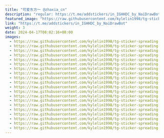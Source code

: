 ```yaml
---
title: "可爱东方一 @zhaxia_cn"
description: "regular: https://t.me/addstickers/in_IGHHDC_by_NaiDrawBot"
featured_image: "https://raw.githubusercontent.com/kylelin1998/tg-sticker-spreading-worldwide-images/main/img/d2db9c90-6886-4938-b91b-709135cbb151.jpg"
link: "https://t.me/addstickers/in_IGHHDC_by_NaiDrawBot"
weight: 3
date: 2024-04-17T08:02:16+08:00
images:
  - https://raw.githubusercontent.com/kylelin1998/tg-sticker-spreading-worldwide-images/main/img/d2db9c90-6886-4938-b91b-709135cbb151.jpg
  - https://raw.githubusercontent.com/kylelin1998/tg-sticker-spreading-worldwide-images/main/img/cf54b8b3-226e-46b6-a4db-ef89fd47b382.jpg
  - https://raw.githubusercontent.com/kylelin1998/tg-sticker-spreading-worldwide-images/main/img/6af2d2c8-1560-4517-935a-0a56f9b5f0a0.jpg
  - https://raw.githubusercontent.com/kylelin1998/tg-sticker-spreading-worldwide-images/main/img/2bdd9c52-2d3b-4ee7-887e-6cb77d524f3d.jpg
  - https://raw.githubusercontent.com/kylelin1998/tg-sticker-spreading-worldwide-images/main/img/ef1ae7ad-038b-44ca-ba92-d8d8b2a89458.jpg
  - https://raw.githubusercontent.com/kylelin1998/tg-sticker-spreading-worldwide-images/main/img/4d8fc021-e5a3-4268-a61f-83e7f7634e3d.jpg
  - https://raw.githubusercontent.com/kylelin1998/tg-sticker-spreading-worldwide-images/main/img/558c6705-3150-44ac-9369-2df945446486.jpg
  - https://raw.githubusercontent.com/kylelin1998/tg-sticker-spreading-worldwide-images/main/img/958693a4-46fa-4392-8a64-24e6e4e84c2b.jpg
  - https://raw.githubusercontent.com/kylelin1998/tg-sticker-spreading-worldwide-images/main/img/bd5ac9ad-a581-472b-8db0-4e23f443063e.jpg
  - https://raw.githubusercontent.com/kylelin1998/tg-sticker-spreading-worldwide-images/main/img/8d8973f3-2524-4b33-b8f9-600399a384ed.jpg
  - https://raw.githubusercontent.com/kylelin1998/tg-sticker-spreading-worldwide-images/main/img/5eccf777-b152-44e3-9b17-a5efc6c980ef.jpg
  - https://raw.githubusercontent.com/kylelin1998/tg-sticker-spreading-worldwide-images/main/img/2da4322d-5185-4233-9274-083b4e3796ba.jpg
  - https://raw.githubusercontent.com/kylelin1998/tg-sticker-spreading-worldwide-images/main/img/bd3c1682-2f12-4d0e-b7f6-1cadb8cbeb22.jpg
  - https://raw.githubusercontent.com/kylelin1998/tg-sticker-spreading-worldwide-images/main/img/19f353d7-272a-4eab-9b11-786221dfea57.jpg
  - https://raw.githubusercontent.com/kylelin1998/tg-sticker-spreading-worldwide-images/main/img/549cbded-18a2-4f9e-a7ac-7f71154e25a4.jpg
  - https://raw.githubusercontent.com/kylelin1998/tg-sticker-spreading-worldwide-images/main/img/489207a7-2961-4807-a8ee-2c69d0149ee3.jpg
  - https://raw.githubusercontent.com/kylelin1998/tg-sticker-spreading-worldwide-images/main/img/5ebe4457-1910-4536-9b01-0b4666756f94.jpg
  - https://raw.githubusercontent.com/kylelin1998/tg-sticker-spreading-worldwide-images/main/img/4689b301-4847-402b-89c1-acee52e17367.jpg
  - https://raw.githubusercontent.com/kylelin1998/tg-sticker-spreading-worldwide-images/main/img/df57cb2b-102d-49d7-b2a1-ba4ac3cdb2d8.jpg
  - https://raw.githubusercontent.com/kylelin1998/tg-sticker-spreading-worldwide-images/main/img/a0f112d5-3087-470a-96ca-7a20aeb1fe79.jpg
---
```

